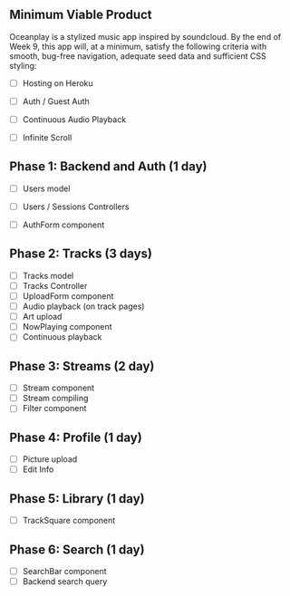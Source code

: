 ## Minimum Viable Product

Oceanplay is a stylized music app inspired by soundcloud. By the end of Week 9, this app will, at a minimum, satisfy the following criteria with smooth, bug-free navigation, adequate seed data and sufficient CSS styling:

- [ ] Hosting on Heroku
- [ ] Auth / Guest Auth
- [ ] Continuous Audio Playback
- [ ] Infinite Scroll


## Phase 1: Backend and Auth (1 day)
- [ ] Users model
- [ ] Users / Sessions Controllers
- [ ] AuthForm component


## Phase 2: Tracks (3 days)
- [ ] Tracks model
- [ ] Tracks Controller
- [ ] UploadForm component
- [ ] Audio playback (on track pages)
- [ ] Art upload
- [ ] NowPlaying component
- [ ] Continuous playback

## Phase 3: Streams (2 day)
- [ ] Stream component
- [ ] Stream compiling
- [ ] Filter component

## Phase 4: Profile (1 day)
- [ ] Picture upload
- [ ] Edit Info

## Phase 5: Library (1 day)
- [ ] TrackSquare component

## Phase 6: Search (1 day)
- [ ] SearchBar component
- [ ] Backend search query
